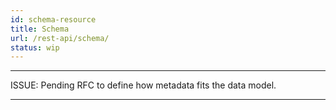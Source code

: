 ```yaml
---
id: schema-resource
title: Schema
url: /rest-api/schema/
status: wip
---
```


***
ISSUE: Pending RFC to define how metadata fits the data model.
***
